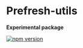 # Prefresh-utils

**Experimental package**

[![npm version](https://badgen.net/npm/v/@prefresh/utils)](https://www.npmjs.com/package/@prefresh/utils)
